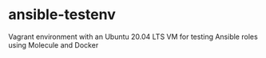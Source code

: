 # ansible-testenv
Vagrant environment with an Ubuntu 20.04 LTS VM for testing Ansible roles using Molecule and Docker
